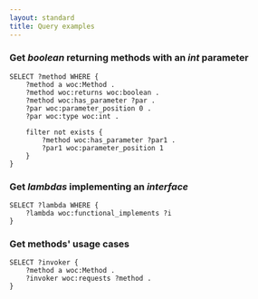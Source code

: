 ```yaml
---
layout: standard
title: Query examples
---
```



### Get *boolean* returning methods with an *int* parameter

```
SELECT ?method WHERE {
	?method a woc:Method .
	?method woc:returns woc:boolean .
	?method woc:has_parameter ?par .
	?par woc:parameter_position 0 .
	?par woc:type woc:int .
	
	filter not exists {
		?method woc:has_parameter ?par1 .
		?par1 woc:parameter_position 1
	}
}
```

### Get *lambdas* implementing an *interface*

```
SELECT ?lambda WHERE {
	?lambda woc:functional_implements ?i
}
```

### Get methods' usage cases

```
SELECT ?invoker {
	?method a woc:Method .
	?invoker woc:requests ?method .
}
```
